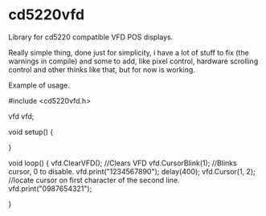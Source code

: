 # cd5220vfd
Library for cd5220 compatible VFD POS displays.


Really simple thing, done just for simplicity, i have a lot of stuff to fix (the warnings in compile) and some to add, like pixel control, hardware scrolling control and other thinks like that, but for now is working.



Example of usage.

#include <cd5220vfd.h>

vfd vfd;

void setup() {

}

void loop() {
  vfd.ClearVFD(); //Clears VFD
  vfd.CursorBlink(1); //Blinks cursor, 0 to disable.
    vfd.print("1234567890");
    delay(400);
    vfd.Cursor(1, 2); //locate cursor on first character of the second line.
    vfd.print("0987654321");
    
    
   

}
